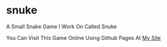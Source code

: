 # snuke
A Small Snake Game I Work On Called Snuke


You Can Visit This Game Online Using Github Pages At
[My Site](https://littlepriceonu.github.io)